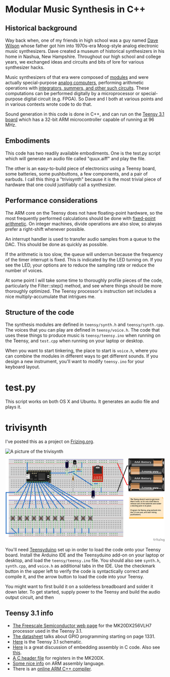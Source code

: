<!--
pip install markdown
python -m markdown README.md > README.html
-->

Modular Music Synthesis in C++
====

Historical background
----

Way back when, one of my friends in high school was a guy named [Dave Wilson](http://www.matrixsynth.com/2010/08/rip-david-hillel-wilson-curator-of-new.html) whose father got him into 1970s-era Moog-style analog electronic music synthesizers. Dave created a museum of historical synthesizers in his home in Nashua, New Hampshire. Throughout our high school and college years, we exchanged ideas and circuits and bits of lore for various synthesizer hacks.

Music synthesizers of that era were composed of [modules](https://en.wikipedia.org/wiki/Modular_synthesizer) and were actually special-purpose [analog computers](https://en.wikipedia.org/wiki/Analog_computer), performing arithmetic operations with [integrators, summers, and other such circuits](https://courses.engr.illinois.edu/ece486/labs/lab1/analog_computer_manual.pdf). These computations can be performed digitally by a microprocessor or special-purpose digital circuit (e.g. FPGA). So Dave and I both at various points and in various contexts wrote code to do that.

Sound generation in this code is done in C++, and can run on the [Teensy 3.1 board](https://www.pjrc.com/teensy/teensy31.html) which has a 32-bit ARM microcontroller capable of running at 96 MHz.

Embodiments
----

This code has two readily available embodiments. One is the test.py script which will generate an audio file called "quux.aiff" and play the file.

The other is an easy-to-build piece of electronics using a Teensy board, some batteries, some pushbuttons, a few components, and a pair of earbuds. I call this thing a "trivisynth" because it is the most trivial piece of hardware that one could justifiably call a synthesizer.

Performance considerations
----

The ARM core on the Teensy does not have floating-point hardware, so the most frequently performed calculations should be done with [fixed-point arithmetic](https://en.wikipedia.org/wiki/Fixed-point_arithmetic). On integer machines, divide operations are also slow, so alwyas prefer a right-shift whenever possible.

An interrupt handler is used to transfer audio samples from a queue to the DAC. This should be done as quickly as possible.

If the arithmetic is too slow, the queue will underrun because the frequency of the timer interrupt is fixed. This is indicated by the LED turning on. If you see the LED, your options are to reduce the sampling rate or reduce the number of voices.

At some point I will take some time to thoroughly profile pieces of the code, particularly the Filter::step() method, and see where things should be more thoroughly optimized. The Teensy processor's instruction set includes a nice multiply-accumulate that intrigues me.

Structure of the code
----

The synthesis modules are defined in `teensy/synth.h` and `teensy/synth.cpp`. The voices that you can play are defined in `teensy/voice.h`. The code that uses these things to produce music is `teensy/teensy.ino` when running on the Teensy, and `test.cpp` when running on your laptop or desktop.

When you want to start tinkering, the place to start is `voice.h`, where you can combine the modules in different ways to get different sounds. If you design a new instrument, you'll want to modify `teensy.ino` for your keyboard layout.

test.py
====

This script works on both OS X and Ubuntu. It generates an audio file and plays it.

trivisynth
====

I've posted this as a project on [Frizing.org](http://fritzing.org/projects/trivisynth#).

![A picture of the trivisynth](https://lh3.googleusercontent.com/tSo49FZMQ2PZuDIjJzavJvc45A1Cf91DhcYhVb45Q_BDbQXfR_f2IWK63ptriyPMP9Le3eJpGUe7yvTVp3cwlVbKMRs4iC5uUV4V62iX-wCddOKisSDtSAdTb1LvalenJMBUtVIajahGO530ErIOzeYtP671tXtWqocGeDMaA7mRfVsnrno92JqKhon-7BOq9P_FC6Z55-XAdKhgL8GJHpnfwD8sGNDwLHpy4NVnxuFKNQdN6eJF6AvQtbRDrvEYkb18sD3Jcs9x3rfgB0-k1crRgv8HBYke_NEI0gWB6ympUBT866xli2jJ0lANcaMBMdN5TXHvLdL_c87GqyJoo2x-e0y-kVUoRdw9mZqCNvfmUmKPTmw5JAi8tqjApq1GdCPvLwUhf4qQvQWkR5VH9gEd1jWx_hJVzCa-V7xPjw7ewFKIrvFGEeP0gX8Ze6JzdanAwQoAYHcecEh_QK-HDbxqsOK59r4i9nCGEB5_yx4MzjiaOvw9ubp41KQzO2ZGaDrABA=w810-h607-no)

![Circuit for the trivisynth](trivisynth/trivisynth.png)

You'll need [Teensyduino](https://www.pjrc.com/teensy/teensyduino.html) set up in order to load the code onto your Teensy board. Install the Arduino IDE and the Teensyduino add-on on your laptop or desktop, and load the `teensy/teensy.ino` file. You should also see `synth.h`, `synth.cpp`, and `voice.h` as additional tabs in the IDE. Use the checkmark button in the upper left to verify the code is syntactically correct and compile it, and the arrow button to load the code into your Teensy.

You might want to first build it on a solderless breadboard and solder it down later. To get started, supply power to the Teensy and build the audio output circuit, and then

Teensy 3.1 info
----

* [The Freescale Semiconductor web page](http://www.freescale.com/webapp/sps/site/prod_summary.jsp?code=K20_50) for the MK20DX256VLH7 processor used in the Teensy 3.1.
* [The datasheet](https://www.pjrc.com/teensy/K20P64M72SF1RM.pdf) talks about GPIO programming starting on page 1331.
* [Here](https://www.pjrc.com/teensy/schematic.html) is the Teensy 3.1 schematic.
* [Here](https://forum.pjrc.com/threads/25317-Assembly-coding-for-Teensy3-1) is a great discussion of embedding assembly in C code. Also see [this](http://www.ethernut.de/en/documents/arm-inline-asm.html).
* [A C header file](http://www.keil.com/dd/docs/arm/freescale/kinetis/mk20d7.h) for registers in the MK20DX.
* [Some nice info](http://www.peter-cockerell.net/aalp/html/frames.html) on ARM assembly language.
* There is an [online ARM C++ compiler](http://assembly.ynh.io/).
